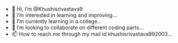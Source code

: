 - 👋 Hi, I’m @Khushisrivastava9
- 👀 I’m interested in learning and improving...
- 🌱 I’m currently learning in a college...
- 💞️ I’m looking to collaborate on different coding parts...
- 📫 How to reach me through my mail id khushisrivastava992003...

<!---
Khushisrivastava9/Khushisrivastava9 is a ✨ special ✨ repository because its `README.md` (this file) appears on your GitHub profile.
You can click the Preview link to take a look at your changes.
--->

